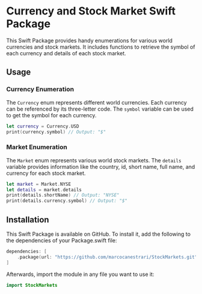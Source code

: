 # Currency and Stock Market Swift Package

This Swift Package provides handy enumerations for various world currencies and stock markets. It includes functions to retrieve the symbol of each currency and details of each stock market.

## Usage

### Currency Enumeration

The `Currency` enum represents different world currencies. Each currency can be referenced by its three-letter code. The `symbol` variable can be used to get the symbol for each currency.

```swift
let currency = Currency.USD
print(currency.symbol) // Output: "$"
```

### Market Enumeration

The `Market` enum represents various world stock markets. The `details` variable provides information like the country, id, short name, full name, and currency for each stock market.

```swift
let market = Market.NYSE
let details = market.details
print(details.shortName) // Output: "NYSE"
print(details.currency.symbol) // Output: "$"
```

## Installation

This Swift Package is available on GitHub. To install it, add the following to the dependencies of your Package.swift file:

```swift
dependencies: [
    .package(url: "https://github.com/marcocanestrari/StockMarkets.git", from: "1.0.0")
]
```

Afterwards, import the module in any file you want to use it:

```swift
import StockMarkets
```
